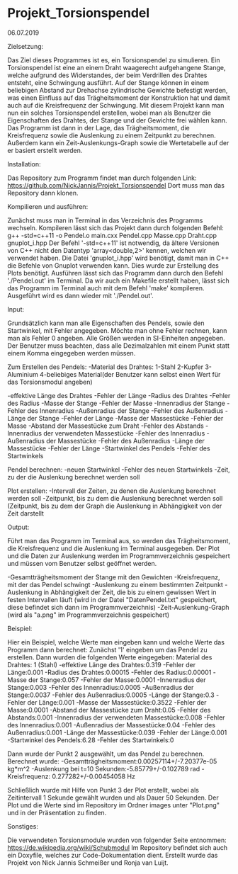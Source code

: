 # Projekt_Torsionspendel 
06.07.2019

Zielsetzung:

Das Ziel dieses Programmes ist es, ein Torsionspendel zu simulieren. Ein Torsionspendel ist eine an einem Draht waagerecht aufgehangene Stange,
welche aufgrund des Widerstandes, der beim Verdrillen des Drahtes entsteht, eine Schwingung ausführt. 
Auf der Stange können in einem beliebigen Abstand zur Drehachse zylindrische Gewichte befestigt werden, was einen Einfluss auf das Trägheitsmoment
der Konstruktion hat und damit auch auf die Kreisfrequenz der Schwingung.
Mit diesem Projekt kann man nun ein solches Torsionspendel erstellen, wobei man als Benutzer die Eigenschaften des Drahtes, der Stange 
und der Gewichte frei wählen kann. Das Programm ist dann in der Lage, das Trägheitsmoment, die Kreisfrequenz sowie die Auslenkung zu einem Zeitpunkt
zu berechnen. Außerdem kann ein Zeit-Auslenkungs-Graph sowie die Wertetabelle auf der er basiert erstellt werden.


Installation:

Das Repository zum Programm findet man durch folgenden Link:
https://github.com/NickJannis/Projekt_Torsionspendel
Dort muss man das Repository dann klonen.


Kompilieren und ausführen:

Zunächst muss man in Terminal in das Verzeichnis des Programms wechseln. Kompileren lässt sich das Projekt dann durch folgenden Befehl:
g++  -std=c++11 -o Pendel.o main.cxx Pendel.cpp Masse.cpp Draht.cpp gnuplot_i.hpp
Der Befehl '-std=c++11' ist notwendig, da ältere Versionen von C++ nicht den Datentyp 'array<double,2>' kennen, welchen wir verwendet haben.
Die Datei  'gnuplot_i.hpp' wird benötigt, damit man in C++ die Befehle von Gnuplot verwenden kann. Dies wurde zur Erstellung des Plots benötigt.
Ausführen lässt sich das Programm dann durch den Befehl  './Pendel.out' im Terminal.
Da wir auch ein Makefile erstellt haben, lässt sich das Programm im Terminal auch mit dem Befehl 'make' kompileren. 
Ausgeführt wird es  dann wieder mit './Pendel.out'.


Input:

Grundsätzlich kann man alle Eigenschaften des Pendels, sowie den Startwinkel, mit Fehler angegeben. Möchte man ohne Fehler rechnen, 
kann man als Fehler 0 angeben. Alle Größen werden in SI-Einheiten angegeben. Der Benutzer muss beachten, dass alle Dezimalzahlen mit einem Punkt 
statt einem Komma eingegeben werden müssen.

Zum Erstellen des Pendels:
-Material des Drahtes:
	1-Stahl
	2-Kupfer
	3-Aluminium
	4-beliebiges Material(der Benutzer kann selbst einen Wert für das Torsionsmodul angeben)

-effektive Länge des Drahtes
-Fehler der Länge
-Radius des Drahtes
-Fehler des Radius
-Masse der Stange
-Fehler der Masse
-Innenradius der Stange
-Fehler des Innenradius
-Außenradius der Stange
-Fehler des Außenradius
-Länge der Stange
-Fehler der Länge
-Masse der Massestücke
-Fehler der Masse
-Abstand der Massestücke zum Draht
-Fehler des Abstands
-Innenradius der verwendeten Massestücke
-Fehler des Innenradius
-Außenradius der Massestücke
-Fehler des Außenradius
-Länge der Massestücke
-Fehler der Länge
-Startwinkel des Pendels
-Fehler des Startwinkels

Pendel berechnen:
-neuen Startwinkel
-Fehler des neuen Startwinkels
-Zeit, zu der die Auslenkung berechnet werden soll

Plot erstellen:
-Intervall der Zeiten, zu denen die Auslenkung berechnet werden soll
-Zeitpunkt, bis zu dem die Auslenkung berechnet werden soll (Zeitpunkt, bis zu dem der Graph die Auslenkung in Abhängigkeit von der Zeit darstellt


Output:

Führt man das Programm im Terminal aus, so werden das Trägheitsmoment, die Kreisfrequenz und die Auslenkung im Terminal ausgegeben. 
Der Plot und die Daten zur Auslenkung werden im Programmverzeichnis gespeichert und müssen vom Benutzer selbst geöffnet werden.

-Gesamtträgheitsmoment der Stange mit den Gewichten
-Kreisfrequenz, mit der das Pendel schwingt
-Auslenkung zu einem bestimmten Zeitpunkt
-Auslenkung in Abhängigkeit der Zeit, die bis zu einem gewissen Wert in festen Intervallen läuft (wird in der Datei "DatenPendel.txt" gespeichert, 
diese befindet sich dann im Programmverzeichnis)
-Zeit-Auslenkung-Graph (wird als "a.png" im Programmverzeichnis gespeichert)


Beispiel:

Hier ein Beispiel, welche Werte man eingeben kann und welche Werte das Programm dann berechnet:
Zunächst '1' eingeben um das Pendel zu erstellen.
Dann wurden die folgenden Werte eingegeben:
Material des Drahtes: 1 (Stahl)
-effektive Länge des Drahtes:0.319
-Fehler der Länge:0.001
-Radius des Drahtes:0.00015
-Fehler des Radius:0.00001
-Masse der Stange:0.057
-Fehler der Masse:0.0001
-Innenradius der Stange:0.003
-Fehler des Innenradius:0.0005
-Außenradius der Stange:0.0037
-Fehler des Außenradius:0.0005
-Länge der Stange:0.3
-Fehler der Länge:0.001
-Masse der Massestücke:0.3522
-Fehler der Masse:0.0001
-Abstand der Massestücke zum Draht:0.05
-Fehler des Abstands:0.001
-Innenradius der verwendeten Massestücke:0.008
-Fehler des Innenradius:0.001
-Außenradius der Massestücke:0.04
-Fehler des Außenradius:0.001
-Länge der Massestücke:0.039
-Fehler der Länge:0.001
-Startwinkel des Pendels:6.28
-Fehler des Startwinkels:0

Dann wurde der Punkt 2 ausgewählt, um das Pendel zu berechnen. Berechnet wurde:
-Gesamtträgheitsmoment:0.00257114+/-7.20377e-05 kg*m^2
-Auslenkung bei t=10 Sekunden:-5.85779+/-0.102789 rad
-Kreisfrequenz: 0.277282+/-0.00454058 Hz

Schließlich wurde mit Hilfe von Punkt 3 der Plot erstellt, wobei als Zeitintervall 1 Sekunde gewählt wurden und als Dauer 50 Sekunden.
Der Plot und die Werte sind im Repository im Ordner images unter "Plot.png" und in der Präsentation zu finden.


Sonstiges:

Die verwendeten Torsionsmodule wurden von folgender Seite entnommen:
https://de.wikipedia.org/wiki/Schubmodul
Im Repository befindet sich auch ein Doxyfile, welches zur Code-Dokumentation dient.
Erstellt wurde das Projekt von Nick Jannis Schmeißer und Ronja van Luijt.







